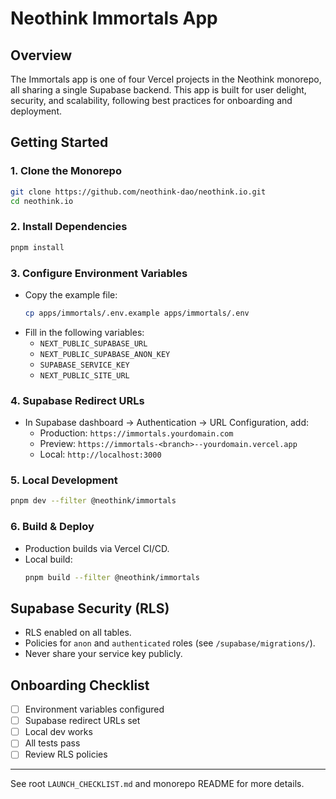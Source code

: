 # Neothink Immortals App

## Overview
The Immortals app is one of four Vercel projects in the Neothink monorepo, all sharing a single Supabase backend. This app is built for user delight, security, and scalability, following best practices for onboarding and deployment.

## Getting Started

### 1. Clone the Monorepo
```sh
git clone https://github.com/neothink-dao/neothink.io.git
cd neothink.io
```

### 2. Install Dependencies
```sh
pnpm install
```

### 3. Configure Environment Variables
- Copy the example file:
  ```sh
  cp apps/immortals/.env.example apps/immortals/.env
  ```
- Fill in the following variables:
  - `NEXT_PUBLIC_SUPABASE_URL`
  - `NEXT_PUBLIC_SUPABASE_ANON_KEY`
  - `SUPABASE_SERVICE_KEY`
  - `NEXT_PUBLIC_SITE_URL`

### 4. Supabase Redirect URLs
- In Supabase dashboard → Authentication → URL Configuration, add:
  - Production: `https://immortals.yourdomain.com`
  - Preview: `https://immortals-<branch>--yourdomain.vercel.app`
  - Local: `http://localhost:3000`

### 5. Local Development
```sh
pnpm dev --filter @neothink/immortals
```

### 6. Build & Deploy
- Production builds via Vercel CI/CD.
- Local build:
  ```sh
  pnpm build --filter @neothink/immortals
  ```

## Supabase Security (RLS)
- RLS enabled on all tables.
- Policies for `anon` and `authenticated` roles (see `/supabase/migrations/`).
- Never share your service key publicly.

## Onboarding Checklist
- [ ] Environment variables configured
- [ ] Supabase redirect URLs set
- [ ] Local dev works
- [ ] All tests pass
- [ ] Review RLS policies

---
See root `LAUNCH_CHECKLIST.md` and monorepo README for more details.